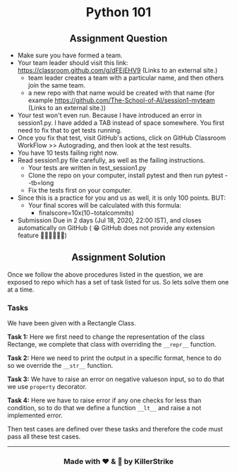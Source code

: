 <h1 align="center">Python 101</h1>

<h2 align="center"> Assignment Question </h2>

* Make sure you have formed a team. 
* Your team leader should visit this link: https://classroom.github.com/g/dFEjEHV9 (Links to an external site.)
  * team leader creates a team with a particular name, and then others join the same team. 
  * a new repo with that name would be created with that name (for example https://github.com/The-School-of-AI/session1-myteam (Links to an external site.))
* Your test won't even run. Because I have introduced an error in session1.py. I have added a TAB instead of space somewhere. You first need to fix that to get tests running. 
* Once you fix that test, visit GitHub's actions, click on GitHub Classroom WorkFlow >> Autograding, and then look at the test results. 
* You have 10 tests failing right now. 
* Read session1.py file carefully, as well as the failing instructions. 
  * Your tests are written in test_session1.py
  * Clone the repo on your computer, install pytest and then run pytest --tb=long 
  * Fix the tests first on your computer. 
* Since this is a practice for you and us as well, it is only 100 points. BUT:
  * Your final scores will be calculated with this formula:
    * finalscore=10x(10−totalcommits)
* Submission Due in 2 days (Jul 18, 2020, 22:00 IST), and closes automatically on GitHub ( 😁 GitHub does not provide any extension feature 🤣😂🤣😂😆😉)

<h2 align="center"> Assignment Solution </h2>

Once we follow the above procedures listed in the question, we are exposed to repo which has a set of task listed for us. So lets solve them one at a time.

### Tasks

We have been given with a Rectangle Class. 

**Task 1:** Here we first need to change the representation of the class Rectange, we complete that class with overriding the `__repr__` function.

**Task 2:** Here we need to print the output in a specific format, hence to do so we override the `__str__` function.

**Task 3:** We have to raise an error on negative valueson input, so to do that we use `property` decorator. 

**Task 4:** Here we have to raise error if any one checks for less than condition, so to do that we define a function `__lt__` and raise a not implemented error.

Then test cases are defined over these tasks and therefore the code must pass all these test cases.

---
<h3 align = "center"> Made with ❤ & 🍻 by KillerStrike</h3>
